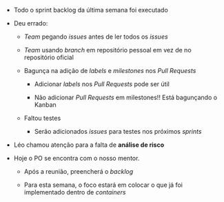 - Todo o sprint backlog da última semana foi executado

- Deu errado:

	- *Team* pegando *issues* antes de ler todos os *issues*

	- *Team* usando *branch* em repositório pessoal em vez de no repositório oficial

	- Bagunça na adição de *labels* e *milestones* nos *Pull Requests*

		- Adicionar *labels* nos *Pull Requests* pode ser útil

		- Não adicionar *Pull Requests* em milestones!! Está bagunçando o Kanban

	- Faltou testes

		- Serão adicionados *issues* para testes nos próximos *sprints*

- Léo chamou atenção para a falta de **análise de risco**

- Hoje o PO se encontra com o nosso mentor.

	- Após a reunião, preencherá o *backlog*

	- Para esta semana, o foco estará em colocar o que já foi implementado dentro de *containers*
